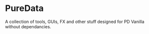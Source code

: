 # PureData
A collection of tools, GUIs, FX and other stuff designed for PD Vanilla without dependancies.
